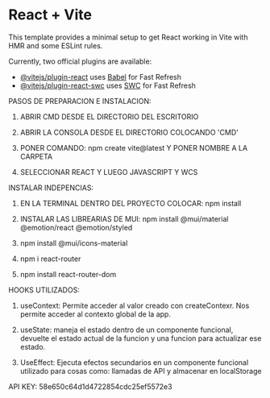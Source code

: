 # React + Vite

This template provides a minimal setup to get React working in Vite with HMR and some ESLint rules.

Currently, two official plugins are available:

- [@vitejs/plugin-react](https://github.com/vitejs/vite-plugin-react/blob/main/packages/plugin-react/README.md) uses [Babel](https://babeljs.io/) for Fast Refresh
- [@vitejs/plugin-react-swc](https://github.com/vitejs/vite-plugin-react-swc) uses [SWC](https://swc.rs/) for Fast Refresh


PASOS DE PREPARACION E INSTALACION:

1. ABRIR CMD DESDE EL DIRECTORIO DEL ESCRITORIO

2. ABRIR LA CONSOLA DESDE EL DIRECTORIO COLOCANDO 'CMD'

3. PONER COMANDO: npm create vite@latest Y PONER NOMBRE A LA CARPETA

4. SELECCIONAR REACT Y LUEGO JAVASCRIPT Y WCS

INSTALAR INDEPENCIAS:

1. EN LA TERMINAL DENTRO DEL PROYECTO COLOCAR: npm install

2. INSTALAR LAS LIBREARIAS DE MUI: npm install @mui/material @emotion/react @emotion/styled

3. npm install @mui/icons-material

4. npm i react-router

5. npm install react-router-dom



HOOKS UTILIZADOS:
1. useContext: Permite acceder al valor creado con createContexr. 
	Nos permite acceder al contexto global de la app.

2. useState: maneja el estado dentro de un componente funcional, devuelte el estado actual de la funcion y
	una funcion para actualizar ese estado.

3. UseEffect: Ejecuta efectos secundarios en un componente funcional utilizado para cosas como: 
	llamadas de API y almacenar en localStorage

API KEY: 58e650c64d1d4722854cdc25ef5572e3

